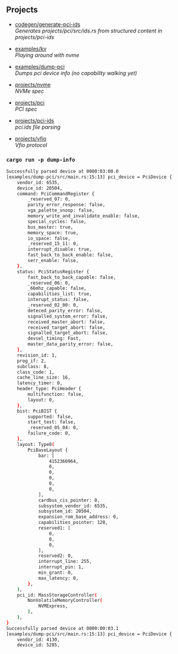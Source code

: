 ## Projects

- [codegen/generate-pci-ids](codegen/generate-pci-ids)  
  *Generates projects/pci/src/ids.rs from structured content in projects/pci-ids*

- [examples/kv](examples/kv)  
  *Playing around with nvme*

- [examples/dump-pci](examples/dump-pci)  
  *Dumps pci device info (no capability walking yet)*

- [projects/nvme](projects/nvme)  
  *NVMe spec*

- [projects/pci](projects/pci)  
  *PCI spec*

- [projects/pci-ids](projects/pci-ids)  
  *pci.ids file parsing*

- [projects/vfio](projects/vfio)  
  *Vfio protocol*


### `cargo run -p dump-info`
```bash
Successfully parsed device at 0000:03:00.0
[examples/dump-pci/src/main.rs:15:13] pci_device = PciDevice {
    vendor_id: 6535,
    device_id: 20504,
    command: PciCommandRegister {
        _reserved_07: 0,
        parity_error_response: false,
        vga_palette_snoop: false,
        memory_write_and_invalidate_enable: false,
        special_cycles: false,
        bus_master: true,
        memory_space: true,
        io_space: false,
        _reserved_15_11: 0,
        interrupt_disable: true,
        fast_back_to_back_enable: false,
        serr_enable: false,
    },
    status: PciStatusRegister {
        fast_back_to_back_capable: false,
        _reserved_06: 0,
        _66mhz_capable: false,
        capabilities_list: true,
        interupt_status: false,
        _reserved_02_00: 0,
        deteced_parity_error: false,
        signalled_system_error: false,
        received_master_abort: false,
        received_target_abort: false,
        signalled_target_abort: false,
        devsel_timing: Fast,
        master_data_parity_error: false,
    },
    revision_id: 1,
    prog_if: 2,
    subclass: 8,
    class_code: 1,
    cache_line_size: 16,
    latency_timer: 0,
    header_type: PciHeader {
        multifunction: false,
        layout: 0,
    },
    bist: PciBIST {
        supported: false,
        start_test: false,
        _reserved_05_04: 0,
        failure_code: 0,
    },
    layout: Type0(
        PciBaseLayout {
            bar: [
                4152360964,
                0,
                0,
                0,
                0,
                0,
            ],
            cardbus_cis_pointer: 0,
            subsystem_vendor_id: 6535,
            subsystem_id: 20504,
            expansion_rom_base_address: 0,
            capabilities_pointer: 128,
            reserved1: [
                0,
                0,
                0,
            ],
            reserved2: 0,
            interrupt_line: 255,
            interrupt_pin: 1,
            min_grant: 0,
            max_latency: 0,
        },
    ),
    pci_id: MassStorageController(
        NonVolatileMemoryController(
            NVMExpress,
        ),
    ),
}
Successfully parsed device at 0000:00:03.1
[examples/dump-pci/src/main.rs:15:13] pci_device = PciDevice {
    vendor_id: 4130,
    device_id: 5285,
```
